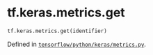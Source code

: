 <div itemscope itemtype="http://developers.google.com/ReferenceObject">
<meta itemprop="name" content="tf.keras.metrics.get" />
</div>

# tf.keras.metrics.get

``` python
tf.keras.metrics.get(identifier)
```



Defined in [`tensorflow/python/keras/metrics.py`](https://www.tensorflow.org/code/tensorflow/python/keras/metrics.py).

